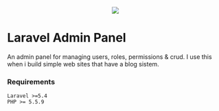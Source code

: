 <p align="center"><img src="https://laravel.com/assets/img/components/logo-laravel.svg"></p>

# Laravel Admin Panel
An admin panel for managing users, roles, permissions & crud. I use this when i build simple web sites that have a blog sistem.

### Requirements
    Laravel >=5.4
    PHP >= 5.5.9



